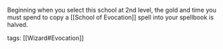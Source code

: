 Beginning when you select this school at 2nd level, the gold and time you must spend to copy a [[School of Evocation]] spell into your spellbook is halved.

tags: [[Wizard#Evocation]]